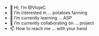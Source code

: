- 👋 Hi, I’m @VtojeC
- 👀 I’m interested in ... potatoes farming
- 🌱 I’m currently learning ... ASP
- 💞️ I’m currently collaborating on ... project
- 📫 How to reach me ... with your hand

<!---
VtojeC/VtojeC is a ✨ special ✨ repository because its `README.md` (this file) appears on your GitHub profile.
You can click the Preview link to take a look at your changes.
--->
